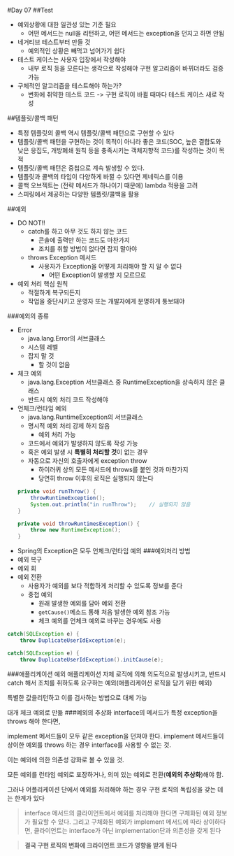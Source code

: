 #Day 07
##Test
- 예외상황에 대한 일관성 있는 기준 필요
	- 어떤 메서드는 null을 리턴하고, 어떤 메서드는 exception을 던지고 하면 안됨
- 네거티브 테스트부터 만들 것
	- 예외적인 상황은 빼먹고 넘어가기 쉽다
- 테스트 케이스는 사용자 입장에서 작성해야
	- 내부 로직 등을 모른다는 생각으로 작성해야 구현 알고리즘이 바뀌더라도 검증 가능
- 구체적인 알고리즘을 테스트해야 하는가?
	- 변화에 취약한 테스트 코드 -> 구현 로직이 바뀔 때마다 테스트 케이스 새로 작성

##템플릿/콜백 패턴
- 특정 템플릿의 콜백 역시 템플릿/콜백 패턴으로 구현할 수 있다
- 템플릿/콜백 패턴을 구현하는 것이 목적이 아니라 좋은 코드(SOC, 높은 결합도와 낮은 응집도, 개방폐쇄 원칙 등을 충족시키는 객체지향적 코드)를 작성하는 것이 목적
- 템플릿/콜백 패턴은 중첩으로 계속 발생할 수 있다.
- 템플릿과 콜백의 타입이 다양하게 바뀔 수 있다면 제네릭스를 이용
- 콜백 오브젝트는 (전략 메서드가 하나이기 때문에) lambda 적용을 고려
- 스피링에서 제공하는 다양한 템플릿/콜백을 활용

##예외
- DO NOT!!
	- catch를 하고 아무 것도 하지 않는 코드
		- 콘솔에 출력만 하는 코드도 마찬가지
		- 조치를 취할 방법이 없다면 잡지 말아야
	- throws Exception 메서드
		- 사용자가 Exception을 어떻게 처리해야 할 지 알 수 없다
			- 어떤 Exception이 발생할 지 모르므로
- 예외 처리 핵심 원칙
	- 적절하게 복구되든지
	- 작업을 중단시키고 운영자 또는 개발자에게 분명하게 통보돼야

###예외의 종류
- Error
	- java.lang.Error의 서브클래스
	- 시스템 레벨
	- 잡지 말 것
		- 할 것이 없음
- 체크 예외
	- java.lang.Exception 서브클래스 중 RuntimeException을 상속하지 않은 클래스
	- 반드시 예외 처리 코드 작성해야
- 언체크/런타임 예외
	- java.lang.RuntimeException의 서브클래스
	- 명시적 예외 처리 강제 하지 않음
		- 예외 처리 가능
	- 코드에서 예외가 발생하지 않도록 작성 가능
	- 혹은 예외 발생 시 **특별히 처리할 것**이 없는 경우
	- 자동으로 자신의 호출자에게 exception throw
		- 하이러퀴 상의 모든 메서드에 throws를 붙인 것과 마찬가지
		- 당연히 throw 이후의 로직은 실행되지 않는다
    ```java
	private void runThrow() {
		throwRuntimeException();
		System.out.println("in runThrow");    // 실행되지 않음
	}
	
	private void throwRuntimesException() {
		throw new RuntimeException();
	}
	```
- Spring의 Exception은 모두 언체크/런타임 예외
###예외처리 방법
- 예외 복구
- 예외 회
- 예외 전환
	- 사용자가 예외를 보다 적합하게 처리할 수 있도록 정보를 준다
	- 중첩 예외
		- 원래 발생한 예외를 담아 예외 전환
		- `getCause()`메소드 통해 처음 발생한 예외 참조 가능
		- 체크 예외를 언체크 예외로 바꾸는 경우에도 사용
```java
catch(SQLException e) {
	throw DuplicateUserIdException(e);
```
```java
catch(SQLException e) {
	throw DuplicateUserIdException().initCause(e);
```
###애플리케이션 예외
애플리케이션 자체 로직에 의해 의도적으로 발생시키고, 반드시 catch 해서 조치를 취하도록 요구하는 예외(애플리케이션 로직을 담기 위한 예외)

특별한 값을리턴하고 이를 검사하는 방법으로 대체 가능

대개 체크 예외로 만듦
###예외의 추상화
interface의 메서드가 특정 exception을 throws 해야 한다면,

implement 메서드들이 모두 같은 exception을 던져야 한다. implement 메서드들이 상이한 예외를 throws 하는 경우 interface를 사용할 수 없는 것.

이는 예외에 의한 의존성 강화로 볼 수 있을 것.

모든 예외를 런타임 예외로 포장하거나, 의미 있는 예외로 전환(**예외의 추상화**)해야 함.

그러나 어플리케이션 단에서 예외를 처리해야 하는 경우 구현 로직의 독립성을 갖는 데는 한계가 있다
>interface 메서드의 클라이언트에서 예외를 처리해야 한다면 구체화된 예외 정보가 필요할 수 있다. 그리고 구체화된 예외가 implement 메서드에 따라 상이하다면, 클라이언트는 interface가 아닌 implementation단과 의존성을 갖게 된다

>**결국 구현 로직의 변화에 크라이언트 코드가 영향을 받게 된다**

